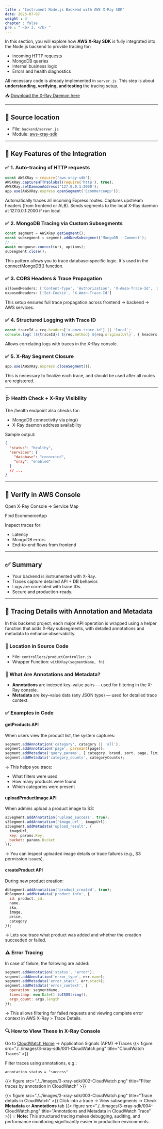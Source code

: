 ```yaml
---
title : "Instrument Node.js Backend with AWS X-Ray SDK"
date: 2025-07-07
weight : 3
chapter : false
pre : " <b> 3. </b> "
---
```


In this section, you will explore how **AWS X-Ray SDK** is fully integrated into the Node.js backend to provide tracing for:

- Incoming HTTP requests
- MongoDB queries
- Internal business logic
- Errors and health diagnostics

All necessary code is already implemented in `server.js`. This step is about **understanding, verifying, and testing** the tracing setup.

📥 [Download the X-Ray Daemon here](https://docs.aws.amazon.com/xray/latest/devguide/xray-daemon.html)

---

## 📂 Source location

- File: `backend/server.js`
- Module: [aws-xray-sdk](https://www.npmjs.com/package/aws-xray-sdk)

---

## 🧠 Key Features of the Integration

### ✅ 1. Auto-tracing of HTTP requests

```js
const AWSXRay = require('aws-xray-sdk');
AWSXRay.captureHTTPsGlobal(require('http'), true);
AWSXRay.setDaemonAddress('127.0.0.1:2000');
app.use(AWSXRay.express.openSegment('EcommerceApp'));
```
Automatically traces all incoming Express routes.
Captures upstream headers (from frontend or ALB).
Sends segments to the local X-Ray daemon at 127.0.0.1:2000 if run local.

### ✅ 2. MongoDB Tracing via Custom Subsegments

```js
const segment = AWSXRay.getSegment();
const subsegment = segment.addNewSubsegment('MongoDB - Connect');
// ...
await mongoose.connect(uri, options);
subsegment.close();
```
This pattern allows you to trace database-specific logic. It's used in the connectMongoDB() function.

### ✅ 3. CORS Headers & Trace Propagation

```js
allowedHeaders: ['Content-Type', 'Authorization', 'X-Amzn-Trace-Id', 'x-amz-security-token'],
exposedHeaders: ['Set-Cookie', 'X-Amzn-Trace-Id']
```
This setup ensures full trace propagation across frontend → backend → AWS services.

### ✅ 4. Structured Logging with Trace ID

```js
const traceId = req.headers['x-amzn-trace-id'] || 'local';
console.log(`[${traceId}] ${req.method} ${req.originalUrl}`, { headers, body });
```
Allows correlating logs with traces in the X-Ray console.

### ✅ 5. X-Ray Segment Closure

```js
app.use(AWSXRay.express.closeSegment());
```
This is necessary to finalize each trace, and should be used after all routes are registered.

---

### 🩺 Health Check + X-Ray Visibility
The /health endpoint also checks for:

- MongoDB connectivity via ping()
- X-Ray daemon address availability

Sample output:

```json
{
  "status": "healthy",
  "services": {
    "database": "connected",
    "xray": "enabled"
  }
  // ...
}
```

---

## 🧪 Verify in AWS Console
Open X-Ray Console → Service Map

Find EcommerceApp

Inspect traces for:

- Latency
- MongoDB errors
- End-to-end flows from frontend

---

## ✅ Summary
- Your backend is instrumented with X-Ray.
- Traces capture detailed API + DB behavior.
- Logs are correlated with trace IDs.
- Secure and production-ready.

---

## 🎯 Tracing Details with Annotation and Metadata
In this backend project, each major API operation is wrapped using a helper function that adds X-Ray subsegments, with detailed annotations and metadata to enhance observability.

### 📍 Location in Source Code
- File: `controllers/productController.js`
- Wrapper Function: `withXRay(segmentName, fn)`

### 🧩 What Are Annotations and Metadata?
- **Annotations** are indexed key–value pairs — used for filtering in the X-Ray console.
- **Metadata** are key–value data (any JSON type) — used for detailed trace context.

### ✅ Examples in Code
#### getProducts API
When users view the product list, the system captures:

```js
segment.addAnnotation('category', category || 'all');
segment.addAnnotation('page', parseInt(page));
segment.addMetadata('query_params', { category, brand, sort, page, limit });
segment.addMetadata('category_counts', categoryCounts);
```
→ This helps you trace:
- What filters were used
- How many products were found
- Which categories were present

#### uploadProductImage API
When admins upload a product image to S3:

```js
s3Segment.addAnnotation('upload_success', true);
s3Segment.addAnnotation('image_url', imageUrl);
s3Segment.addMetadata('upload_result', {
  imageUrl,
  key: params.Key,
  bucket: params.Bucket
});
```
→ You can inspect uploaded image details or trace failures (e.g., S3 permission issues).

#### createProduct API
During new product creation:

```js
dbSegment.addAnnotation('product_created', true);
dbSegment.addMetadata('product_info', {
  id: product._id,
  name,
  sku,
  image,
  price,
  category
});
```
→ Lets you trace what product was added and whether the creation succeeded or failed.

### ⚠️ Error Tracing
In case of failure, the following are added:

```js
segment.addAnnotation('status', 'error');
segment.addAnnotation('error_type', err.name);
segment.addMetadata('error_stack', err.stack);
segment.addMetadata('error_context', {
  operation: segmentName,
  timestamp: new Date().toISOString(),
  args_count: args.length
});
```
→ This allows filtering for failed requests and viewing complete error context in AWS X-Ray > Trace Details.

### 🔍 How to View These in X-Ray Console
Go to [CloudWatch Home](https://console.aws.amazon.com/cloudwatch/home) → Application Signals (APM) →Traces
{{< figure src="./../images/3-xray-sdk/001-CloudWatch.png" title="CloudWatch Traces" >}}

Filter traces using annotations, e.g.:

```
annotation.status = "success"
```
{{< figure src="./../images/3-xray-sdk/002-CloudWatch.png" title="Filter traces by annotation in CloudWatch" >}}

{{< figure src="./../images/3-xray-sdk/003-CloudWatch.png" title="Trace details in CloudWatch" >}}
Click into a trace → View subsegments → Check **Metadata** or **Annotations** tab
{{< figure src="./../images/3-xray-sdk/004-CloudWatch.png" title="Annotations and Metadata in CloudWatch Trace" >}}
💡 **Note:** This structured tracing makes debugging, auditing, and performance monitoring significantly easier in production environments.

